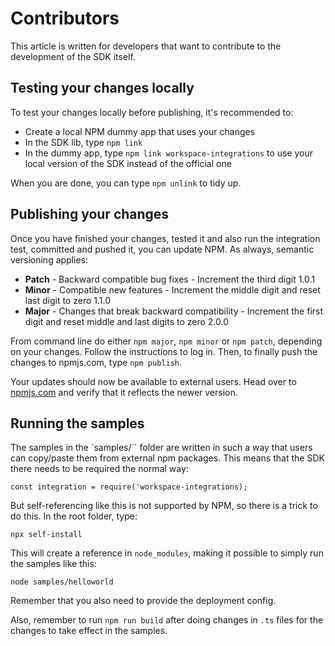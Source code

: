 # Contributors

This article is written for developers that want to contribute to the development of the SDK itself.

## Testing your changes locally

To test your changes locally before publishing, it's recommended to:

* Create a local NPM dummy app that uses your changes
* In the SDK lib, type `npm link`
* In the dummy app, type `npm link workspace-integrations` to use your local version of the SDK instead of the official one

When you are done, you can type `npm unlink` to tidy up.

## Publishing your changes

Once you have finished your changes, tested it and also run the integration test, committed and pushed it, you can update NPM. As always, semantic versioning applies:

* **Patch** - Backward compatible bug fixes	-	Increment the third digit	1.0.1
* **Minor** - Compatible new features -	Increment the middle digit and reset last digit to zero	1.1.0
* **Major** - Changes that break backward compatibility	- Increment the first digit and reset middle and last digits to zero	2.0.0

From command line do either `npm major`, `npm minor` or `npm patch`, depending on your changes. Follow the instructions to log in. Then, to finally push the changes to npmjs.com, type `npm publish`.

Your updates should now be available to external users. Head over to [npmjs.com](https://www.npmjs.com/package/workspace-integrations) and verify that it reflects the newer version.

## Running the samples

The samples in the `samples/`` folder are written in such a way that users can copy/paste them from external npm packages.
This means that the SDK there needs to be required the normal way:

```
const integration = require('workspace-integrations);
```

But self-referencing like this is not supported by NPM, so there is a trick to do this. In the root folder, type:

```
npx self-install
```

This will create a reference in `node_modules`, making it possible to simply run the samples like this:

```
node samples/helloworld
```

Remember that you also need to provide the deployment config.

Also, remember to run `npm run build` after doing changes in `.ts` files for the changes to take effect in the samples.